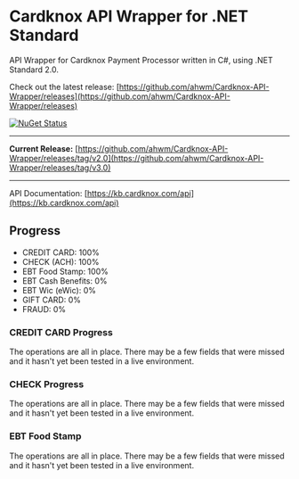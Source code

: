 # Cardknox API Wrapper for .NET Standard

API Wrapper for Cardknox Payment Processor written in C#, using .NET Standard 2.0.

Check out the latest release: [https://github.com/ahwm/Cardknox-API-Wrapper/releases](https://github.com/ahwm/Cardknox-API-Wrapper/releases)

[![NuGet Status](https://img.shields.io/badge/nuget-3.0-brightgreen.svg)](https://www.nuget.org/packages/Cardknox.API.Wrapper/)

---

**Current Release:** [https://github.com/ahwm/Cardknox-API-Wrapper/releases/tag/v2.0](https://github.com/ahwm/Cardknox-API-Wrapper/releases/tag/v3.0)

---

API Documentation: [https://kb.cardknox.com/api](https://kb.cardknox.com/api)

## Progress

* CREDIT CARD: 100%
* CHECK (ACH): 100%
* EBT Food Stamp: 100%
* EBT Cash Benefits: 0%
* EBT Wic (eWic): 0%
* GIFT CARD: 0%
* FRAUD: 0%

### CREDIT CARD Progress

The operations are all in place. There may be a few fields that were missed and it hasn't yet been tested in a live environment.

### CHECK Progress

The operations are all in place. There may be a few fields that were missed and it hasn't yet been tested in a live environment.

### EBT Food Stamp

The operations are all in place. There may be a few fields that were missed and it hasn't yet been tested in a live environment.